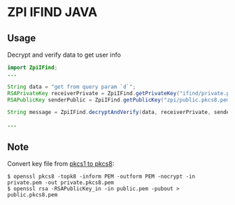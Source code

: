 # ZPI IFIND JAVA

## Usage

Decrypt and verify data to get user info

```java
import ZpiIFind;
...

String data = "get from query param `d`";
RSAPrivateKey receiverPrivate = ZpiIFind.getPrivateKey("ifind/private.pkcs8.pem");
RSAPublicKey senderPublic = ZpiIFind.getPublicKey("zpi/public.pkcs8.pem");

String message = ZpiIFind.decryptAndVerify(data, receiverPrivate, senderPublic);

...
```

## Note

Convert key file from [pkcs1 to pkcs8](https://blog.ndpar.com/2017/04/17/p1-p8/):
```
$ openssl pkcs8 -topk8 -inform PEM -outform PEM -nocrypt -in private.pem -out private.pkcs8.pem 
$ openssl rsa -RSAPublicKey_in -in public.pem -pubout > public.pkcs8.pem
```
